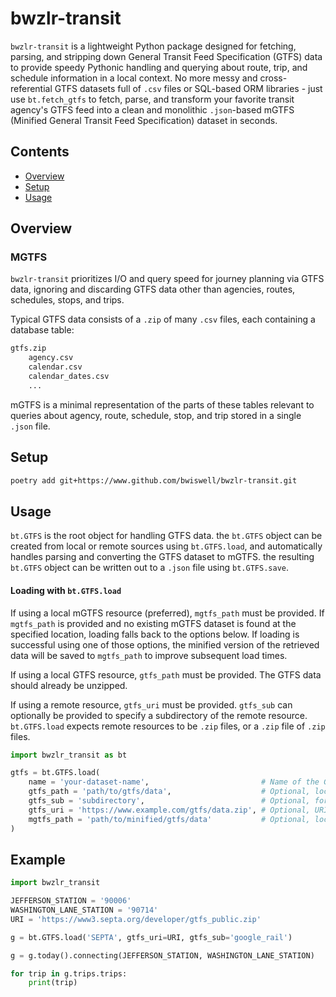 # bwzlr-transit

`bwzlr-transit` is a lightweight Python package designed for fetching, parsing, and stripping down General Transit Feed Specification (GTFS) data to provide speedy Pythonic handling and querying about route, trip, and schedule information in a local context. No more messy and cross-referential GTFS datasets full of `.csv` files or SQL-based ORM libraries - just use `bt.fetch_gtfs` to fetch, parse, and transform your favorite transit agency's GTFS feed into a clean and monolithic `.json`-based mGTFS (Minified General Transit Feed Specification) dataset in seconds.

## Contents

- [Overview](#overview)
- [Setup](#setup)
- [Usage](#usage)

## Overview

### MGTFS
`bwzlr-transit` prioritizes I/O and query speed for journey planning via GTFS data, ignoring and discarding GTFS data other than agencies, routes, schedules, stops, and trips.

Typical GTFS data consists of a `.zip` of many `.csv` files, each containing a database table:

```txt
gtfs.zip
    agency.csv
    calendar.csv
    calendar_dates.csv
    ...
```

mGTFS is a minimal representation of the parts of these tables relevant to queries about agency, route, schedule, stop, and trip stored in a single `.json` file.


## Setup
```sh
poetry add git+https://www.github.com/bwiswell/bwzlr-transit.git
```

## Usage

`bt.GTFS` is the root object for handling GTFS data. the `bt.GTFS` object can be created from local or remote sources using `bt.GTFS.load`, and automatically handles parsing and converting the GTFS dataset to mGTFS. the resulting `bt.GTFS` object can be written out to a `.json` file using `bt.GTFS.save`.

#### Loading with `bt.GTFS.load`

If using a local mGTFS resource (preferred), `mgtfs_path` must be provided. If `mgtfs_path` is provided and no existing mGTFS dataset is found at the specified location, loading falls back to the options below. If loading is successful using one of those options, the minified version of the retrieved data will be saved to `mgtfs_path` to improve subsequent load times.

If using a local GTFS resource, `gtfs_path` must be provided. The GTFS data should already be unzipped.

If using a remote resource, `gtfs_uri` must be provided. `gtfs_sub` can optionally be provided to specify a subdirectory of the remote resource. `bt.GTFS.load` expects remote resources to be `.zip` files, or a `.zip` file of `.zip` files.

```python
import bwzlr_transit as bt

gtfs = bt.GTFS.load(
    name = 'your-dataset-name',                         # Name of the GTFS dataset
    gtfs_path = 'path/to/gtfs/data',                    # Optional, local path to the GTFS dataset
    gtfs_sub = 'subdirectory',                          # Optional, for nested GTFS datasets
    gtfs_uri = 'https://www.example.com/gtfs/data.zip', # Optional, URI of the GTFS dataset
    mgtfs_path = 'path/to/minified/gtfs/data'           # Optional, local path to the mGTFS dataset
)
```

## Example
```python
import bwzlr_transit

JEFFERSON_STATION = '90006'
WASHINGTON_LANE_STATION = '90714'
URI = 'https://www3.septa.org/developer/gtfs_public.zip'

g = bt.GTFS.load('SEPTA', gtfs_uri=URI, gtfs_sub='google_rail')

g = g.today().connecting(JEFFERSON_STATION, WASHINGTON_LANE_STATION)

for trip in g.trips.trips:
    print(trip)
```